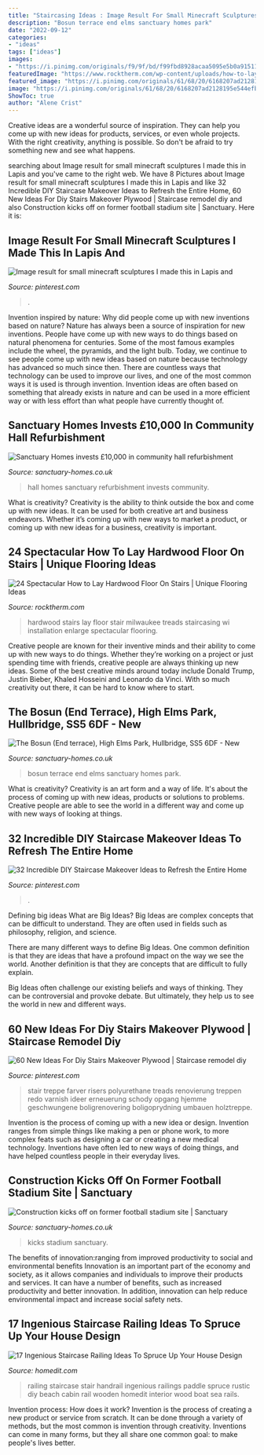 ```yaml
---
title: "Staircasing Ideas : Image Result For Small Minecraft Sculptures I Made This In Lapis And"
description: "Bosun terrace end elms sanctuary homes park"
date: "2022-09-12"
categories:
- "ideas"
tags: ["ideas"]
images:
- "https://i.pinimg.com/originals/f9/9f/bd/f99fbd8928acaa5095e5b0a91511ec69.jpg"
featuredImage: "https://www.rocktherm.com/wp-content/uploads/how-to-lay-hardwood-floor-on-stairs-of-hardwood-stair-treads-staircasing-installation-milwaukee-wi-throughout-click-image-to-enlarge.jpg"
featured_image: "https://i.pinimg.com/originals/61/68/20/6168207ad2128195e544efb181a6bb3f.jpg"
image: "https://i.pinimg.com/originals/61/68/20/6168207ad2128195e544efb181a6bb3f.jpg"
ShowToc: true
author: "Alene Crist"
---
```



Creative ideas are a wonderful source of inspiration. They can help you come up with new ideas for products, services, or even whole projects. With the right creativity, anything is possible. So don't be afraid to try something new and see what happens.

	

		
searching about Image result for small minecraft sculptures I made this in Lapis and you've came to the right web. We have 8 Pictures about Image result for small minecraft sculptures I made this in Lapis and like 32 Incredible DIY Staircase Makeover Ideas to Refresh the Entire Home, 60 New Ideas For Diy Stairs Makeover Plywood | Staircase remodel diy and also Construction kicks off on former football stadium site | Sanctuary. Here it is:
		
    
## Image Result For Small Minecraft Sculptures I Made This In Lapis And

<img loading=lazy src="https://i.pinimg.com/originals/f9/9f/bd/f99fbd8928acaa5095e5b0a91511ec69.jpg" onerror="this.onerror=null;this.src='https://tse2.mm.bing.net/th?id=OIP.w1E7MPsU0zbSXrt4YOh-BAAAAA&amp;pid=15.1';" alt="Image result for small minecraft sculptures I made this in Lapis and">

_Source: pinterest.com_

>. 

	

Invention inspired by nature: Why did people come up with new inventions based on nature?
Nature has always been a source of inspiration for new inventions. People have come up with new ways to do things based on natural phenomena for centuries. Some of the most famous examples include the wheel, the pyramids, and the light bulb. Today, we continue to see people come up with new ideas based on nature because technology has advanced so much since then. There are countless ways that technology can be used to improve our lives, and one of the most common ways it is used is through invention. Invention ideas are often based on something that already exists in nature and can be used in a more efficient way or with less effort than what people have currently thought of.

    
## Sanctuary Homes Invests £10,000 In Community Hall Refurbishment

<img loading=lazy src="https://www.sanctuary-homes.co.uk/sites/default/files/styles/highlight/public/quick_media/15-11-2018-housing-developer-invests-in-community-hall-refurbishment-banner.JPG?itok=XbxCNrxp" onerror="this.onerror=null;this.src='https://tse1.mm.bing.net/th?id=OIP.bKlvjnIUi2pqxNfbHbOvZQHaDg&amp;pid=15.1';" alt="Sanctuary Homes invests £10,000 in community hall refurbishment">

_Source: sanctuary-homes.co.uk_

>hall homes sanctuary refurbishment invests community. 

	

What is creativity?
Creativity is the ability to think outside the box and come up with new ideas. It can be used for both creative art and business endeavors. Whether it’s coming up with new ways to market a product, or coming up with new ideas for a business, creativity is important.

    
## 24 Spectacular How To Lay Hardwood Floor On Stairs | Unique Flooring Ideas

<img loading=lazy src="https://www.rocktherm.com/wp-content/uploads/how-to-lay-hardwood-floor-on-stairs-of-hardwood-stair-treads-staircasing-installation-milwaukee-wi-throughout-click-image-to-enlarge.jpg" onerror="this.onerror=null;this.src='https://tse1.mm.bing.net/th?id=OIP.sLYyKihllER_jqh62YncqAHaLJ&amp;pid=15.1';" alt="24 Spectacular How to Lay Hardwood Floor On Stairs | Unique Flooring Ideas">

_Source: rocktherm.com_

>hardwood stairs lay floor stair milwaukee treads staircasing wi installation enlarge spectacular flooring. 

	

Creative people are known for their inventive minds and their ability to come up with new ways to do things. Whether they’re working on a project or just spending time with friends, creative people are always thinking up new ideas. Some of the best creative minds around today include Donald Trump, Justin Bieber, Khaled Hosseini and Leonardo da Vinci. With so much creativity out there, it can be hard to know where to start.

    
## The Bosun (End Terrace), High Elms Park, Hullbridge, SS5 6DF - New

<img loading=lazy src="https://www.sanctuary-homes.co.uk/sites/default/files/styles/4_by_3/public/quick_media/high-elms-the-bosun-header.jpg?itok=QeDcEpOV&amp;c=03dd23cf5dc117b67eacd9fc2eaa53e7" onerror="this.onerror=null;this.src='https://tse3.mm.bing.net/th?id=OIP.Mvdxg6_Upd9wxaZvTwp4dwHaGM&amp;pid=15.1';" alt="The Bosun (End terrace), High Elms Park, Hullbridge, SS5 6DF - New">

_Source: sanctuary-homes.co.uk_

>bosun terrace end elms sanctuary homes park. 

	

What is creativity?
Creativity is an art form and a way of life. It's about the process of coming up with new ideas, products or solutions to problems. Creative people are able to see the world in a different way and come up with new ways of looking at things.

    
## 32 Incredible DIY Staircase Makeover Ideas To Refresh The Entire Home

<img loading=lazy src="https://i.pinimg.com/originals/48/b5/76/48b57608c2981b39d4baceea64589a55.jpg" onerror="this.onerror=null;this.src='https://tse3.mm.bing.net/th?id=OIP.A4ycxSwLrEahe5Tl4Ah0lAHaHf&amp;pid=15.1';" alt="32 Incredible DIY Staircase Makeover Ideas to Refresh the Entire Home">

_Source: pinterest.com_

>. 

	

Defining big ideas
What are Big Ideas?
Big Ideas are complex concepts that can be difficult to understand. They are often used in fields such as philosophy, religion, and science.

There are many different ways to define Big Ideas. One common definition is that they are ideas that have a profound impact on the way we see the world. Another definition is that they are concepts that are difficult to fully explain.

Big Ideas often challenge our existing beliefs and ways of thinking. They can be controversial and provoke debate. But ultimately, they help us to see the world in new and different ways.

    
## 60 New Ideas For Diy Stairs Makeover Plywood | Staircase Remodel Diy

<img loading=lazy src="https://i.pinimg.com/originals/61/68/20/6168207ad2128195e544efb181a6bb3f.jpg" onerror="this.onerror=null;this.src='https://tse4.mm.bing.net/th?id=OIP.AvtDoOCZ8_4hncSZ6ZANRgAAAA&amp;pid=15.1';" alt="60 New Ideas For Diy Stairs Makeover Plywood | Staircase remodel diy">

_Source: pinterest.com_

>stair treppe farver risers polyurethane treads renovierung treppen redo varnish ideer erneuerung schody opgang hjemme geschwungene boligrenovering boligoprydning umbauen holztreppe. 

	

Invention is the process of coming up with a new idea or design. Invention ranges from simple things like making a pen or phone work, to more complex feats such as designing a car or creating a new medical technology. Inventions have often led to new ways of doing things, and have helped countless people in their everyday lives.

    
## Construction Kicks Off On Former Football Stadium Site | Sanctuary

<img loading=lazy src="https://www.sanctuary-homes.co.uk/sites/default/files/styles/highlight/public/quick_media/Cllr-Marie-McGurk-with-Gillian-Lavety-of-Sanctuary-Homes_0.jpg?itok=YEkd7lB8" onerror="this.onerror=null;this.src='https://tse1.mm.bing.net/th?id=OIP.KbLsLsVGwn0gZL0KOhS-7gHaDg&amp;pid=15.1';" alt="Construction kicks off on former football stadium site | Sanctuary">

_Source: sanctuary-homes.co.uk_

>kicks stadium sanctuary. 

	

The benefits of innovation:ranging from improved productivity to social and environmental benefits
Innovation is an important part of the economy and society, as it allows companies and individuals to improve their products and services. It can have a number of benefits, such as increased productivity and better innovation. In addition, innovation can help reduce environmental impact and increase social safety nets.

    
## 17 Ingenious Staircase Railing Ideas To Spruce Up Your House Design

<img loading=lazy src="https://cdn.homedit.com/wp-content/uploads/2014/04/ingenious-staircase-railing-sea-inspired.jpg" onerror="this.onerror=null;this.src='https://tse3.mm.bing.net/th?id=OIP.fPmEb5f2RGYYgNw4AIMn2gHaLH&amp;pid=15.1';" alt="17 Ingenious Staircase Railing Ideas To Spruce Up Your House Design">

_Source: homedit.com_

>railing staircase stair handrail ingenious railings paddle spruce rustic diy beach cabin rail wooden homedit interior wood boat sea rails. 

	

Invention process: How does it work?
Invention is the process of creating a new product or service from scratch. It can be done through a variety of methods, but the most common is invention through creativity. Inventions can come in many forms, but they all share one common goal: to make people's lives better.

